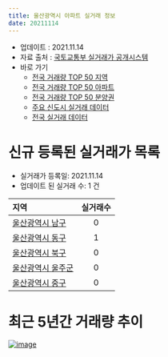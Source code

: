 ```yaml
---
title: 울산광역시 아파트 실거래 정보
date: 20211114
---
```


* 업데이트 : 2021.11.14
* 자료 출처 : [국토교통부 실거래가 공개시스템](http://rt.molit.go.kr)
* 바로 가기
    * [전국 거래량 TOP 50 지역](https://apt-info.github.io/apt-trade-info/tr)
    * [전국 거래량 TOP 50 아파트](https://apt-info.github.io/apt-trade-info/ta)
    * [전국 거래량 TOP 50 분양권](https://apt-info.github.io/apt-trade-info/tb)
    * [주요 신도시 실거래 데이터](https://apt-info.github.io/apt-trade-info/newtown)
    * [전국 실거래 데이터](https://apt-info.github.io/apt-trade-info/all)



<script async src="https://pagead2.googlesyndication.com/pagead/js/adsbygoogle.js"></script>
<!-- 기본광고 -->
<ins class="adsbygoogle"
     style="display:block"
     data-ad-client="ca-pub-1142216861245946"
     data-ad-slot="4805727019"
     data-ad-format="auto"
     data-full-width-responsive="true"></ins>
<script>
     (adsbygoogle = window.adsbygoogle || []).push({});
</script>


# 신규 등록된 실거래가 목록

* 실거래가 등록일: 2021.11.14
* 업데이트 된 실거래 수: 1 건


|지역|실거래수|
|:---|:---:|
|[울산광역시 남구](https://apt-info.github.io/apt-trade-info/r31140)|0|
|[울산광역시 동구](https://apt-info.github.io/apt-trade-info/r31170)|1|
|[울산광역시 북구](https://apt-info.github.io/apt-trade-info/r31200)|0|
|[울산광역시 울주군](https://apt-info.github.io/apt-trade-info/r31710)|0|
|[울산광역시 중구](https://apt-info.github.io/apt-trade-info/r31110)|0|



<script async src="https://pagead2.googlesyndication.com/pagead/js/adsbygoogle.js"></script>
<!-- 기본광고 -->
<ins class="adsbygoogle"
     style="display:block"
     data-ad-client="ca-pub-1142216861245946"
     data-ad-slot="4805727019"
     data-ad-format="auto"
     data-full-width-responsive="true"></ins>
<script>
     (adsbygoogle = window.adsbygoogle || []).push({});
</script>


# 최근 5년간 거래량 추이


<div style="width:100%;">
    <canvas id="deal_progress" height="200"></canvas>
</div>

<script>
new Chart(document.getElementById("deal_progress"), {
    type: 'line',
    data: {
        labels: ['16.01','16.02','16.03','16.04','16.05','16.06','16.07','16.08','16.09','16.10','16.11','16.12','17.01','17.02','17.03','17.04','17.05','17.06','17.07','17.08','17.09','17.10','17.11','17.12','18.01','18.02','18.03','18.04','18.05','18.06','18.07','18.08','18.09','18.10','18.11','18.12','19.01','19.02','19.03','19.04','19.05','19.06','19.07','19.08','19.09','19.10','19.11','19.12','20.01','20.02','20.03','20.04','20.05','20.06','20.07','20.08','20.09','20.10','20.11','20.12','21.01','21.02','21.03','21.04','21.05','21.06','21.07','21.08','21.09','21.10','21.11'],
        datasets: [{
            label: '매매/분양권',
            data: [1422,1507,1972,1653,1588,1409,1373,1373,1378,1787,1747,1436,1100,1199,1399,1174,1278,1483,1312,1316,1305,1079,1178,925,1100,844,1145,789,788,780,651,731,719,965,832,805,1052,1055,1161,1077,979,1061,1167,1046,1227,2389,2255,2071,1511,1797,1064,1033,1573,2691,2098,1486,1714,2771,4322,3553,1246,1121,1313,1385,1553,1716,1963,1674,1573,1495,158],
            borderColor: "rgba(66, 133, 243, 1)",
            backgroundColor: "rgba(66, 133, 243, 0.05)",
            borderWidth: 1,
            pointRadius: 0,
            fill: false,
            lineTension: 0
        },{
            label: '전/월세',
            data: [850,851,912,926,857,753,783,707,633,811,709,722,765,923,912,757,821,748,771,725,787,696,761,769,915,737,991,805,851,772,831,855,737,947,765,776,1012,974,1042,891,941,933,933,779,827,940,897,1062,900,1165,846,829,891,946,949,799,686,765,901,892,1016,771,947,860,957,943,1057,905,838,1148,175],
            borderColor: "rgba(255, 90, 0, 1)",
            backgroundColor: "rgba(255, 90, 0, 0.05)",
            borderWidth: 1,
            pointRadius: 0,
            fill: false,
            lineTension: 0
        },{
            label: '합계',
            data: [2272,2358,2884,2579,2445,2162,2156,2080,2011,2598,2456,2158,1865,2122,2311,1931,2099,2231,2083,2041,2092,1775,1939,1694,2015,1581,2136,1594,1639,1552,1482,1586,1456,1912,1597,1581,2064,2029,2203,1968,1920,1994,2100,1825,2054,3329,3152,3133,2411,2962,1910,1862,2464,3637,3047,2285,2400,3536,5223,4445,2262,1892,2260,2245,2510,2659,3020,2579,2411,2643,333],
            borderColor: "rgba(0, 0, 0, 1)",
            backgroundColor: "rgba(0, 0, 0, 0.03)",
            borderWidth: 0.1,
            pointRadius: 0,
            fill: true,
            lineTension: 0
        }
        ]
    },
    options: {
        responsive: true,
        title: {
            display: false
        },
        tooltips: {
            mode: 'index',
            intersect: false
        },
        hover: {
            mode: 'nearest',
            intersect: true
        },
        scales: {
            xAxes: [{
                display: true,
                scaleLabel: {
                    display: true,
                    labelString: '년/월'
                }
            }],
            yAxes: [{
                display: true,
                ticks: {
                    suggestedMin: 0,
                },
                scaleLabel: {
                    display: true,
                    labelString: '실거래 수'
                }
            }]
        }
    }
});

</script>


[![image](https://apt-info.github.io/images/2020-01-03-apt-trade-info/1024x500.png)](https://play.google.com/store/apps/details?id=com.aptinfo.apttradeinfo)

